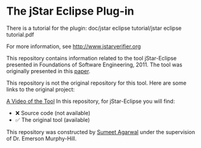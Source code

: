 The jStar Eclipse Plug-in
=============================

There is a tutorial for the plugin:
   doc/jstar eclipse tutorial/jstar eclipse tutorial.pdf

For more information, see http://www.jstarverifier.org

This repository contains information related to the tool jStar-Eclipse presented in Foundations of Software Engineering, 2011. The tool was originally presented in this [paper](http://www.cl.cam.ac.uk/~mb741/papers/fse11.pdf).

This repository is not the original repository for this tool. Here are some links to the original project:

[A Video of the Tool](https://www.youtube.com/watch?v=2QRbdlppgrk)
In this repository, for jStar-Eclipse you will find:

* :x: Source code (not available)<br>
* :white_check_mark: The original tool (available)

This repository was constructed by [Sumeet Agarwal](https://github.com/sumeet29) under the supervision of Dr. Emerson Murphy-Hill.

